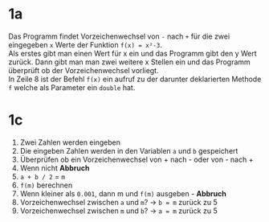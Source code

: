 # 1a

Das Programm findet Vorzeichenwechsel von `-` nach `+` für die zwei eingegeben
`x` Werte der Funktion `f(x) = x²-3`.\
Als erstes gibt man einen Wert für x ein und das Programm gibt den y Wert zurück.
Dann gibt man man zwei weitere x Stellen ein und das Programm überprüft ob der Vorzeichenwechsel
vorliegt.\
In Zeile 8 ist der Befehl `f(x)` ein aufruf zu der darunter deklarierten Methode `f` welche
als Parameter ein `double` hat.

# 1c

1. Zwei Zahlen werden eingeben
2. Die eingeben Zahlen werden in den Variablen `a` und `b` gespeichert
3. Überprüfen ob ein Vorzeichenwechsel von + nach - oder von - nach +
4. Wenn nicht **Abbruch**
5. `a + b / 2` = `m`
6. `f(m)` berechnen
7. Wenn kleiner als `0.001`, dann m und `f(m)` ausgeben - **Abbruch**
8. Vorzeichenwechsel zwischen `a` und `m`? -> `b = m` zurück zu 5
9. Vorzeichenwechsel zwischen `m` und `b`? -> `a = m` zurück zu 5